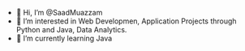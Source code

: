 - 👋 Hi, I’m @SaadMuazzam
- 👀 I’m interested in Web Developmen, Application Projects through Python and Java, Data Analytics.
- 🌱 I’m currently learning Java

<!---
SaadMuazzam/SaadMuazzam is a ✨ special ✨ repository because its `README.md` (this file) appears on your GitHub profile.
You can click the Preview link to take a look at your changes.
--->
